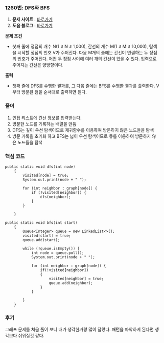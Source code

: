 ### 1260번: DFS와 BFS

1. **문제 사이트** : [바로가기](https://www.acmicpc.net/problem/1260)
2. **도움 블로그** : [바로가기](https://velog.io/@falling_star3/%EB%B0%B1%EC%A4%80Python-1260%EB%B2%88-DFS%EC%99%80BFS)

**문제 조건**
- 첫째 줄에 정점의 개수 N(1 ≤ N ≤ 1,000), 간선의 개수 M(1 ≤ M ≤ 10,000), 탐색을 시작할 정점의 번호 V가 주어진다. 다음 M개의 줄에는 간선이 연결하는 두 정점의 번호가 주어진다. 어떤 두 정점 사이에 여러 개의 간선이 있을 수 있다. 입력으로 주어지는 간선은 양방향이다.

**출력**  
- 첫째 줄에 DFS를 수행한 결과를, 그 다음 줄에는 BFS를 수행한 결과를 출력한다. V부터 방문된 점을 순서대로 출력하면 된다.

### 풀이

1. 인접 리스트에 간선 정보를 입력받는다.
2. 방문한 노드를 기록하는 배열을 만듬
3. DFS는 깊이 우선 탐색이므로 재귀함수를 이용하여 방문하지 않은 노드들을  탐색
4. 방문 기록을 초기화 하고 BFS는 넓이 우선 탐색이므로 큐를 이용하여 방문하지 않은 노드들을 탐색

### 핵심 코드

```
public static void dfs(int node)
	{
		visited[node] = true;
		System.out.print(node + " ");
		
		for (int neighbor : graph[node]) {
			if (!visited[neighbor]) {
				dfs(neighbor);
			}
		}
			
	}

public static void bfs(int start)
	{
		Queue<Integer> queue = new LinkedList<>();
		visited[start] = true;
		queue.add(start);
		
		while (!queue.isEmpty()) {
			int node = queue.poll();
			System.out.print(node + " ");
			
			for (int neighbor : graph[node]) {
				if(!visited[neighbor])
				{
					visited[neighbor] = true;
					queue.add(neighbor);
				}
			}
				
		}
	}

```


### 후기
그래프 문제를 처음 풀어 보니 내가 생각한거랑 많이 달랐다. 패턴을 파악하게 된다면 생각보다 쉬워질것 같다.
